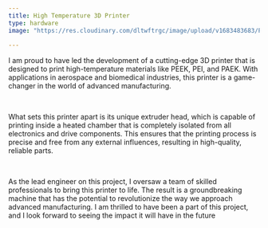 ```yaml
---
title: High Temperature 3D Printer
type: hardware
image: "https://res.cloudinary.com/dltwftrgc/image/upload/v1683483683/Projects/5DIV0098_fahgh8.png"
 
---
```

I am proud to have led the development of a cutting-edge 3D printer that is designed to print high-temperature materials like PEEK, PEI, and PAEK. With applications in aerospace and biomedical industries, this printer is a game-changer in the world of advanced manufacturing.  

<br>

What sets this printer apart is its unique extruder head, which is capable of printing inside a heated chamber that is completely isolated from all electronics and drive components. This ensures that the printing process is precise and free from any external influences, resulting in high-quality, reliable parts.  

<br>

As the lead engineer on this project, I oversaw a team of skilled professionals to bring this printer to life. The result is a groundbreaking machine that has the potential to revolutionize the way we approach advanced manufacturing. I am thrilled to have been a part of this project, and I look forward to seeing the impact it will have in the future